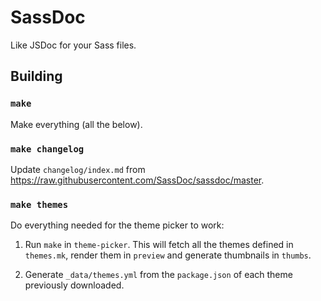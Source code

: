 # SassDoc

Like JSDoc for your Sass files.

## Building

### `make`

Make everything (all the below).

### `make changelog`

Update `changelog/index.md` from
<https://raw.githubusercontent.com/SassDoc/sassdoc/master>.

### `make themes`

Do everything needed for the theme picker to work:

1. Run `make` in `theme-picker`. This will fetch all the themes defined
   in `themes.mk`, render them in `preview` and generate thumbnails in
   `thumbs`.

2. Generate `_data/themes.yml` from the `package.json` of each theme
   previously downloaded.
